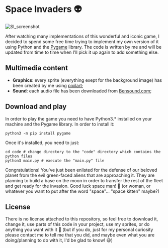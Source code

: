 # Space Invaders 👽

![SI_screenshot](https://user-images.githubusercontent.com/82440452/158659398-76a0948b-c186-438a-a60e-b7b6ddd2795d.JPG)

After watching many implementations of this wonderful and iconic game, I decided to spend some free time trying to implement my own version of it using Python and the [Pygame](https://pypi.org/project/pygame/) library.
The code is written by me and will be updated from time to time when I'll pick it up again to add something else.

## Multimedia content

- **Graphics**: every sprite (everything exept for the background image) has been created by me using [pixilart](https://www.pixilart.com/);
- **Sound**: each audio file has been downloaded from [Bensound.com](https://www.bensound.com/);

## Download and play 

In order to play the game you need to have Python3.* installed on your machine and the Pygame library. In order to install it:
```
python3 -m pip install pygame
```

Once it's installed, you need to just:
```
cd code # change directory to the "code" directory which contains the python files
python3 main.py # execute the "main.py" file
```

Congratulations! You've just been enlisted for the defense of our beloved planet from the evil green-faced aliens that are approaching it. They are planning to build a base on the moon in order to transfer the rest of the fleet and get ready for the invasion. Good luck space man! 🚀 (or woman, or whatever you want to put after the word "space"... "space kitten" maybe?)

## License

There is no license attached to this repository, so feel free to download it, change it, use parts of this code in your project, use my sprites, or do anything you want with it 🎈 (but if you do, just for my personal curiosity please contact me to tell me that you did, and maybe even what you are doing/planning to do with it, I'd be glad to know! 😃)
